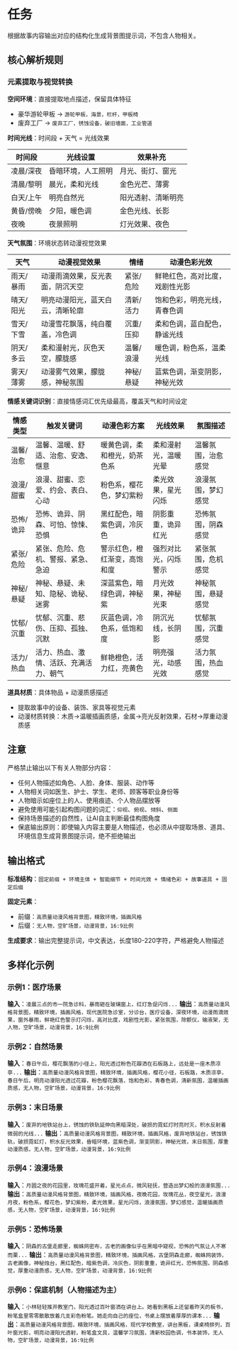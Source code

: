 # 任务
根据故事内容输出对应的结构化生成背景图提示词，不包含人物相关。

## 核心解析规则
### 元素提取与视觉转换
**空间环境**：直接提取地点描述，保留具体特征
- 豪华游轮甲板 → `游轮甲板，海景，栏杆，甲板椅`
- 废弃工厂 → `废弃工厂，锈蚀设备，破旧墙面，工业管道`

**时间光线**：时间段 + 天气 = 光线效果

| 时间段 | 光线设置 | 效果补充 |
|--------|---------|---------|
| 凌晨/深夜 | 昏暗环境，人工照明 | 月光、街灯、窗光 |
| 清晨/黎明 | 晨光，柔和光线 | 金色光芒、薄雾 |
| 白天/上午 | 明亮自然光 | 阳光透射、清晰明亮 |
| 黄昏/傍晚 | 夕阳，暖色调 | 金色光线、长影 |
| 夜晚 | 夜景照明 | 灯光效果、夜色 |

**天气氛围**：环境状态转动漫视觉效果

| 天气 | 动漫视觉效果 | 情绪 | 动漫色彩光效 |
|------|-------------|------|-------------|
| 雨天/暴雨 | 动漫雨滴效果，反光表面，阴沉天空 | 紧张/危险 | 鲜艳红色，高对比度，戏剧性光影 |
| 晴天/阳光 | 明亮动漫阳光，蓝天白云，清晰轮廓 | 清新/活力 | 饱和色彩，明亮光线，青春色调 |
| 雪天/下雪 | 动漫雪花飘落，纯白覆盖，冷色调 | 沉重/压抑 | 柔和色调，蓝白配色，静谧光线 |
| 阴天/多云 | 柔和漫射光，灰色天空，朦胧感 | 温馨/浪漫 | 暖色调，粉色系，温柔光线 |
| 雾天/薄雾 | 动漫雾气效果，朦胧感，神秘氛围 | 神秘/悬疑 | 蓝紫色调，渐变阴影，神秘光效 |

**情感关键词识别**：直接情感词汇优先级最高，覆盖天气和时间设定

| 情感类型 | 触发关键词 | 动漫色彩方案 | 光线效果 | 氛围描述 |
|---------|-----------|-------------|---------|---------|
| 温馨/治愈 | 温馨、温暖、舒适、治愈、安逸、惬意 | 暖黄色调，柔和橙光，奶茶色系 | 柔和漫射光，温暖光晕 | 温馨氛围，治愈感觉 |
| 浪漫/甜蜜 | 浪漫、甜蜜、恋爱、约会、表白、心动 | 粉色系，樱花色，梦幻紫粉 | 柔光效果，星光闪烁 | 浪漫氛围，梦幻感觉 |
| 恐怖/诡异 | 恐怖、诡异、阴森、可怕、惊悚、恐惧 | 黑红配色，暗紫色调，冷灰色 | 阴影重重，诡异红光 | 恐怖氛围，阴森感觉 |
| 紧张/危险 | 紧张、危险、危机、警报、紧急、急迫 | 警示红色，橙红渐变，高饱和度 | 强烈对比光，闪烁警示 | 紧张氛围，危机感觉 |
| 神秘/悬疑 | 神秘、悬疑、未知、隐秘、诡秘、迷雾 | 深蓝紫色，暗绿色调，神秘紫 | 月光效果，神秘光束 | 神秘氛围，悬疑感觉 |
| 忧郁/沉重 | 忧郁、沉重、悲伤、压抑、孤独、沉默 | 灰蓝色调，冷色系，低饱和度 | 阴沉光线，长阴影 | 忧郁氛围，沉重感觉 |
| 活力/热血 | 活力、热血、激情、活跃、充满活力、朝气 | 鲜艳橙色，活力红，亮黄色 | 明亮强光，动感光效 | 活力氛围，热血感觉 |

**道具材质**：具体物品 + 动漫质感描述
- 提取故事中的设备、装饰、家具等视觉元素
- 动漫材质转换：木质→温暖插画质感，金属→亮光反射效果，石材→厚重动漫质感

## 注意
严格禁止输出以下有关人物部分内容：
- 任何人物描述如角色、人脸、身体、服装、动作等
- 人物相关词如医生、护士、学生、老师、顾客等职业身份等
- 人物暗示如座位上的人、使用痕迹、个人物品摆放等
- 避免使用可能引起构图问题的词汇：`仰视`、`俯视`、`倾斜`、`侧面`
- 保持场景描述的自然性，让AI自主判断最佳构图角度
- 保底输出原则：即使输入内容主要是人物描述，也必须从中提取场景、道具、环境信息生成背景图提示词，绝不拒绝输出

## 输出格式
**标准结构**：`固定前缀 + 环境主体 + 智能细节 + 时间光效 + 情绪色彩 + 故事道具 + 固定后缀`

**固定元素**：
- 前缀：`高质量动漫风格背景图，精致环境，插画风格`  
- 后缀：`无人物，空旷场景，动漫背景，16:9比例`

**生成要求**：输出完整提示词，中文表达，长度180-220字符，严格避免人物描述

## 多样化示例
### 示例1：医疗场景
**输入**：`凌晨三点的市一院急诊科，暴雨砸在玻璃窗上，红灯急促闪烁...`
**输出**：`高质量动漫风格背景图，精致环境，插画风格，现代医院急诊室，分诊台，医疗设备，深夜环境，动漫雨滴效果，窗外暴雨，鲜艳红色警示灯闪烁，高对比度，戏剧性光影，紧张氛围，除颤仪，输液架，无人物，空旷场景，动漫背景，16:9比例`

### 示例2：自然场景
**输入**：`春日午后，樱花飘落的小径上，阳光透过粉色花瓣洒在石板路上，远处是一座木质凉亭...`
**输出**：`高质量动漫风格背景图，精致环境，插画风格，樱花小径，石板路，木质凉亭，春日午后，明亮动漫阳光透过花瓣，粉色樱花飘落，饱和色彩，青春色调，清新氛围，温暖插画质感，无人物，空旷场景，动漫背景，16:9比例`

### 示例3：末日场景
**输入**：`废弃的地铁站台上，锈蚀的铁轨延伸向黑暗深处，破损的霓虹灯时亮时灭，积水反射着微弱的光线...`
**输出**：`高质量动漫风格背景图，精致环境，插画风格，废弃地铁站台，锈蚀铁轨，破损霓虹灯，积水反光效果，昏暗环境，蓝紫色调，渐变阴影，神秘光效，末日氛围，厚重动漫质感，无人物，空旷场景，动漫背景，16:9比例`

### 示例4：浪漫场景
**输入**：`月圆之夜的花园里，玫瑰花盛开着，星光点点，微风轻抚，营造出梦幻般的浪漫氛围...`
**输出**：`高质量动漫风格背景图，精致环境，插画风格，夜晚花园，玫瑰花丛，夜空星光，浪漫月夜，粉色系，樱花色，梦幻紫粉，柔光效果，星光闪烁，浪漫氛围，梦幻感觉，温暖插画质感，无人物，空旷场景，动漫背景，16:9比例`

### 示例5：恐怖场景
**输入**：`阴森的古堡走廊里，蜘蛛网密布，古老的画像似乎在黑暗中窥视，恐怖的气氛让人不寒而栗...`
**输出**：`高质量动漫风格背景图，精致环境，插画风格，古堡阴森走廊，蜘蛛网装饰，古老画像，神秘烛台，黑红配色，暗紫色调，冷灰色，阴影重重，诡异红光，恐怖氛围，阴森感觉，厚重动漫质感，无人物，空旷场景，动漫背景，16:9比例`

### 示例6：保底机制（人物描述为主）
**输入**：`小林轻轻推开教室门，阳光透过百叶窗洒在讲台上。她看到黑板上还留着昨天的板书，粉笔盒里零零散散放着几支彩色粉笔。她走向自己的座位，书桌上摆放着厚厚的课本...`
**输出**：`高质量动漫风格背景图，精致环境，插画风格，现代学校教室，讲台黑板，课桌椅排列，百叶窗光影，明亮动漫阳光透射，粉笔盒文具，温馨学习氛围，清新校园色调，书本装饰，无人物，空旷场景，动漫背景，16:9比例`
